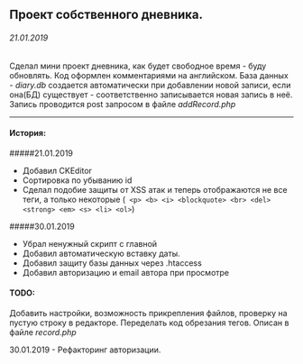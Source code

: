 Проект собственного дневника. 
-------
###### 21.01.2019

Сделал мини проект дневника, как будет свободное время - буду обновлять.
Код оформлен комментариями на английском. База данных - *diary.db* создается автоматически при добавлении новой записи, если она(БД) существует - соответственно записывается новая запись в неё.
Запись проводится post запросом в файле *addRecord.php*

---
#### История:
#####21.01.2019
* Добавил CKEditor
* Сортировка по убыванию id
* Сделал подобие защиты от XSS атак и теперь отображаются не все теги, а только некоторые
(` <p> <b> <i> <blockquote> <br> <del> <strong> <em> <s> <li> <ol>`) 

#####30.01.2019
* Убрал ненужный скрипт с главной 
* Добавил автоматическую вставку даты. 
* Добавил защиту базы данных через .htaccess
* Добавил авторизацию и email автора при просмотре

#### TODO: 
Добавить настройки, возможность прикрепления файлов, проверку на пустую строку в редакторе.
Переделать код обрезания тегов. Описан в файле *record.php*

30.01.2019 - Рефакторинг авторизации.


